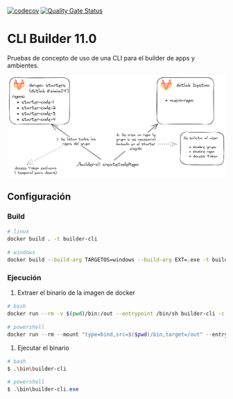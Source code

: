 [![codecov](https://codecov.io/gh/eximiait/builder-cli-poc/graph/badge.svg?token=164NAAW6OA)](https://codecov.io/gh/eximiait/builder-cli-poc)
[![Quality Gate Status](https://sonarcloud.io/api/project_badges/measure?project=eximiait_builder-cli-poc&metric=alert_status)](https://sonarcloud.io/summary/new_code?id=eximiait_builder-cli-poc)
# CLI Builder 11.0

Pruebas de concepto de uso de una CLI para el builder de apps y ambientes.

![builder](doc/builder-cli.png)

## Configuración

### Build

```bash
# linux
docker build . -t builder-cli
```

```bash
# windows
docker build --build-arg TARGETOS=windows --build-arg EXT=.exe -t builder-cli-win .
```

### Ejecución

1. Extraer el binario de la imagen de docker

```bash
# bash
docker run --rm -v $(pwd)/bin:/out --entrypoint /bin/sh builder-cli -c "cp /root/builder-cli /out/"
```

```powershell
# powershell
docker run --rm --mount "type=bind,src=$($pwd)/bin,target=/out" --entrypoint /bin/sh builder-cli -c "cp /root/builder-cli.exe /out/"
```

1. Ejecutar el binario

```bash
# bash
$ .\bin\builder-cli
```

```powershell
# powershell
$ .\bin\builder-cli.exe
```
